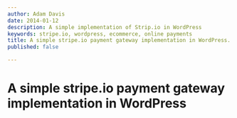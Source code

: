 ```yaml
---
author: Adam Davis
date: 2014-01-12
description: A simple implementation of Strip.io in WordPress
keywords: stripe.io, wordpress, ecommerce, online payments
title: A simple stripe.io payment gateway implementation in WordPress. admataz
published: false

---
```


A simple stripe.io payment gateway implementation in WordPress
============================================================